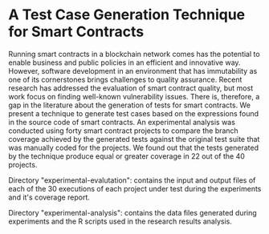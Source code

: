 # A Test Case Generation Technique for Smart Contracts

Running smart contracts in a blockchain network comes has the potential to enable business and public policies in an efficient and innovative way. However, software development in an environment that has immutability as one of its cornerstones brings challenges to quality assurance. Recent research has addressed the evaluation of smart contract quality, but most work focus on finding well-known vulnerability issues. There is, therefore, a gap in the literature about the generation of tests for smart contracts. We present a technique to generate test cases based on the expressions found in the source code of smart contracts. An experimental analysis was conducted using forty smart contract projects to compare the branch coverage achieved by the generated tests against the original test suite that was manually coded for the projects. We found out that the tests generated by the technique produce equal or greater coverage in 22 out of the 40 projects. 


Directory "experimental-evalutation": contains the input and output files of each of the 30 executions of each project under test during the experiments and it's coverage report.

Directory "experimental-analysis": contains the data files generated during experiments and the R scripts used in the research results analysis.
